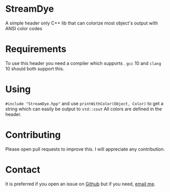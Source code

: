 # StreamDye
A simple header only C++ lib that can colorize most object's output with ANSI color codes

# Requirements
To use this header you need a compiler which supports <concepts>.
`gcc` 10 and `clang` 10 should both support this.

# Using
`#include "StreamDye.hpp"` and use `printWithColor(Object, Color)` to get a string which can easily be output to `std::cout`
All colors are defined in the header.

# Contributing
Please open pull requests to improve this. I will appreciate any contribution.

# Contact
It is preferred if you open an issue on [Github](https://github.com/gunqqer/StreamDye) but if you need, [email me](mailto:StreamDye@friithian.dev).

